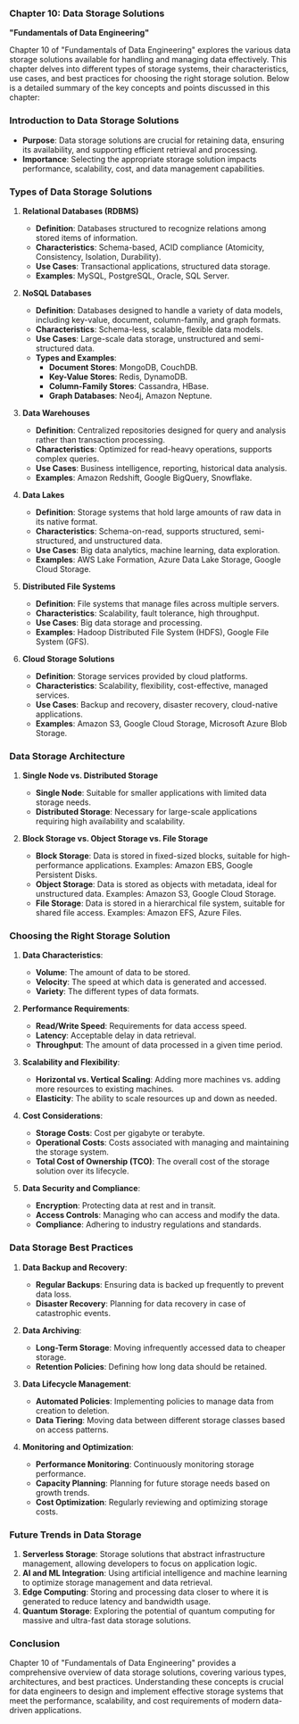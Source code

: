 ### Chapter 10: Data Storage Solutions
**"Fundamentals of Data Engineering"**

Chapter 10 of "Fundamentals of Data Engineering" explores the various data storage solutions available for handling and managing data effectively. This chapter delves into different types of storage systems, their characteristics, use cases, and best practices for choosing the right storage solution. Below is a detailed summary of the key concepts and points discussed in this chapter:

### **Introduction to Data Storage Solutions**
- **Purpose**: Data storage solutions are crucial for retaining data, ensuring its availability, and supporting efficient retrieval and processing.
- **Importance**: Selecting the appropriate storage solution impacts performance, scalability, cost, and data management capabilities.

### **Types of Data Storage Solutions**
1. **Relational Databases (RDBMS)**
   - **Definition**: Databases structured to recognize relations among stored items of information.
   - **Characteristics**: Schema-based, ACID compliance (Atomicity, Consistency, Isolation, Durability).
   - **Use Cases**: Transactional applications, structured data storage.
   - **Examples**: MySQL, PostgreSQL, Oracle, SQL Server.

2. **NoSQL Databases**
   - **Definition**: Databases designed to handle a variety of data models, including key-value, document, column-family, and graph formats.
   - **Characteristics**: Schema-less, scalable, flexible data models.
   - **Use Cases**: Large-scale data storage, unstructured and semi-structured data.
   - **Types and Examples**:
     - **Document Stores**: MongoDB, CouchDB.
     - **Key-Value Stores**: Redis, DynamoDB.
     - **Column-Family Stores**: Cassandra, HBase.
     - **Graph Databases**: Neo4j, Amazon Neptune.

3. **Data Warehouses**
   - **Definition**: Centralized repositories designed for query and analysis rather than transaction processing.
   - **Characteristics**: Optimized for read-heavy operations, supports complex queries.
   - **Use Cases**: Business intelligence, reporting, historical data analysis.
   - **Examples**: Amazon Redshift, Google BigQuery, Snowflake.

4. **Data Lakes**
   - **Definition**: Storage systems that hold large amounts of raw data in its native format.
   - **Characteristics**: Schema-on-read, supports structured, semi-structured, and unstructured data.
   - **Use Cases**: Big data analytics, machine learning, data exploration.
   - **Examples**: AWS Lake Formation, Azure Data Lake Storage, Google Cloud Storage.

5. **Distributed File Systems**
   - **Definition**: File systems that manage files across multiple servers.
   - **Characteristics**: Scalability, fault tolerance, high throughput.
   - **Use Cases**: Big data storage and processing.
   - **Examples**: Hadoop Distributed File System (HDFS), Google File System (GFS).

6. **Cloud Storage Solutions**
   - **Definition**: Storage services provided by cloud platforms.
   - **Characteristics**: Scalability, flexibility, cost-effective, managed services.
   - **Use Cases**: Backup and recovery, disaster recovery, cloud-native applications.
   - **Examples**: Amazon S3, Google Cloud Storage, Microsoft Azure Blob Storage.

### **Data Storage Architecture**
1. **Single Node vs. Distributed Storage**
   - **Single Node**: Suitable for smaller applications with limited data storage needs.
   - **Distributed Storage**: Necessary for large-scale applications requiring high availability and scalability.

2. **Block Storage vs. Object Storage vs. File Storage**
   - **Block Storage**: Data is stored in fixed-sized blocks, suitable for high-performance applications. Examples: Amazon EBS, Google Persistent Disks.
   - **Object Storage**: Data is stored as objects with metadata, ideal for unstructured data. Examples: Amazon S3, Google Cloud Storage.
   - **File Storage**: Data is stored in a hierarchical file system, suitable for shared file access. Examples: Amazon EFS, Azure Files.

### **Choosing the Right Storage Solution**
1. **Data Characteristics**:
   - **Volume**: The amount of data to be stored.
   - **Velocity**: The speed at which data is generated and accessed.
   - **Variety**: The different types of data formats.

2. **Performance Requirements**:
   - **Read/Write Speed**: Requirements for data access speed.
   - **Latency**: Acceptable delay in data retrieval.
   - **Throughput**: The amount of data processed in a given time period.

3. **Scalability and Flexibility**:
   - **Horizontal vs. Vertical Scaling**: Adding more machines vs. adding more resources to existing machines.
   - **Elasticity**: The ability to scale resources up and down as needed.

4. **Cost Considerations**:
   - **Storage Costs**: Cost per gigabyte or terabyte.
   - **Operational Costs**: Costs associated with managing and maintaining the storage system.
   - **Total Cost of Ownership (TCO)**: The overall cost of the storage solution over its lifecycle.

5. **Data Security and Compliance**:
   - **Encryption**: Protecting data at rest and in transit.
   - **Access Controls**: Managing who can access and modify the data.
   - **Compliance**: Adhering to industry regulations and standards.

### **Data Storage Best Practices**
1. **Data Backup and Recovery**:
   - **Regular Backups**: Ensuring data is backed up frequently to prevent data loss.
   - **Disaster Recovery**: Planning for data recovery in case of catastrophic events.

2. **Data Archiving**:
   - **Long-Term Storage**: Moving infrequently accessed data to cheaper storage.
   - **Retention Policies**: Defining how long data should be retained.

3. **Data Lifecycle Management**:
   - **Automated Policies**: Implementing policies to manage data from creation to deletion.
   - **Data Tiering**: Moving data between different storage classes based on access patterns.

4. **Monitoring and Optimization**:
   - **Performance Monitoring**: Continuously monitoring storage performance.
   - **Capacity Planning**: Planning for future storage needs based on growth trends.
   - **Cost Optimization**: Regularly reviewing and optimizing storage costs.

### **Future Trends in Data Storage**
1. **Serverless Storage**: Storage solutions that abstract infrastructure management, allowing developers to focus on application logic.
2. **AI and ML Integration**: Using artificial intelligence and machine learning to optimize storage management and data retrieval.
3. **Edge Computing**: Storing and processing data closer to where it is generated to reduce latency and bandwidth usage.
4. **Quantum Storage**: Exploring the potential of quantum computing for massive and ultra-fast data storage solutions.

### **Conclusion**
Chapter 10 of "Fundamentals of Data Engineering" provides a comprehensive overview of data storage solutions, covering various types, architectures, and best practices. Understanding these concepts is crucial for data engineers to design and implement effective storage systems that meet the performance, scalability, and cost requirements of modern data-driven applications.